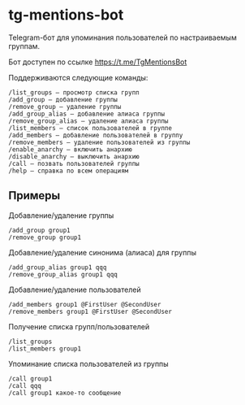 # tg-mentions-bot
Telegram-бот для упоминания пользователей по настраиваемым группам.

Бот доступен по ссылке https://t.me/TgMentionsBot

Поддерживаются следующие команды:

```
/list_groups — просмотр списка групп
/add_group — добавление группы
/remove_group — удаление группы
/add_group_alias — добавление алиаса группы
/remove_group_alias — удаление алиаса группы
/list_members — список пользователей в группе
/add_members — добавление пользователей в группу
/remove_members — удаление пользователей из группы
/enable_anarchy — включить анархию
/disable_anarchy — выключить анархию
/call — позвать пользователей группы
/help — справка по всем операциям
```

## Примеры

Добавление/удаление группы
```
/add_group group1
/remove_group group1
```

Добавление/удаление синонима (алиаса) для группы
```
/add_group_alias group1 qqq
/remove_group_alias group1 qqq
```

Добавление/удаление пользователей
```
/add_members group1 @FirstUser @SecondUser
/remove_members group1 @FirstUser @SecondUser
```

Получение списка групп/пользователей
```
/list_groups
/list_members group1
```

Упоминание списка пользователей из группы
```
/call group1
/call qqq
/call group1 какое-то сообщение
```
